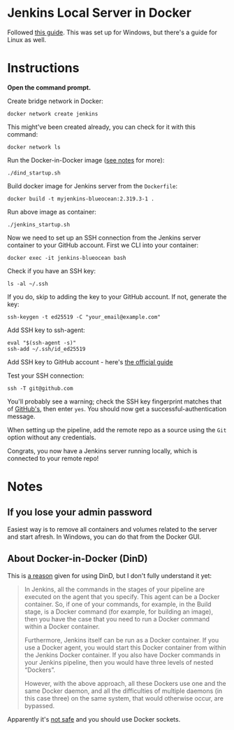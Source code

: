 # Jenkins Local Server in Docker

Followed [this guide](https://www.jenkins.io/doc/book/installing/docker/#setup-wizard). This was set up for Windows, but there's a guide for Linux as well.

# Instructions

**Open the command prompt.**

Create bridge network in Docker:

```
docker network create jenkins
```

This might've been created already, you can check for it with this command:
```
docker network ls
```

Run the Docker-in-Docker image ([see notes](#about-docker-in-docker-dind) for more):
```
./dind_startup.sh
```

Build docker image for Jenkins server from the `Dockerfile`:
```
docker build -t myjenkins-blueocean:2.319.3-1 .
```

Run above image as container:
```
./jenkins_startup.sh
```

Now we need to set up an SSH connection from the Jenkins server container to your GitHub account. First we CLI into your container:
```
docker exec -it jenkins-blueocean bash
```

Check if you have an SSH key:
```
ls -al ~/.ssh
```

If you do, skip to adding the key to your GitHub account. If not, generate the key:
```
ssh-keygen -t ed25519 -C "your_email@example.com"
```

Add SSH key to ssh-agent:
```
eval "$(ssh-agent -s)"
ssh-add ~/.ssh/id_ed25519
```

Add SSH key to GitHub account - here's [the official guide](https://docs.github.com/en/authentication/connecting-to-github-with-ssh/adding-a-new-ssh-key-to-your-github-account)

Test your SSH connection:
```
ssh -T git@github.com
```

You'll probably see a warning; check the SSH key fingerprint matches that of [GitHub's](https://docs.github.com/en/authentication/keeping-your-account-and-data-secure/githubs-ssh-key-fingerprints), then enter `yes`. You should now get a successful-authentication message. 

When setting up the pipeline, add the remote repo as a source using the `Git` option without any credentials.

Congrats, you now have a Jenkins server running locally, which is connected to your remote repo!

# Notes

## If you lose your admin password

Easiest way is to remove all containers and volumes related to the server and start afresh. In Windows, you can do that from the Docker GUI.

## About Docker-in-Docker (DinD)

This is [a reason](https://itnext.io/docker-in-docker-521958d34efd) given for using DinD, but I don't fully understand it yet:

> In Jenkins, all the commands in the stages of your pipeline are executed on the agent that you specify. This agent can be a Docker container. So, if one of your commands, for example, in the Build stage, is a Docker command (for example, for building an image), then you have the case that you need to run a Docker command within a Docker container.
>
> Furthermore, Jenkins itself can be run as a Docker container. If you use a Docker agent, you would start this Docker container from within the Jenkins Docker container. If you also have Docker commands in your Jenkins pipeline, then you would have three levels of nested “Dockers”.
>
> However, with the above approach, all these Dockers use one and the same Docker daemon, and all the difficulties of multiple daemons (in this case three) on the same system, that would otherwise occur, are bypassed.

Apparently it's [not safe](https://jpetazzo.github.io/2015/09/03/do-not-use-docker-in-docker-for-ci/) and you should use Docker sockets.